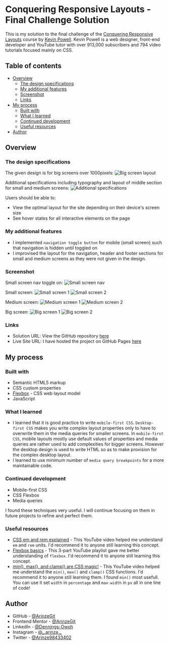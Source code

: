 # Conquering Responsive Layouts - Final Challenge Solution

This is my solution to the final challenge of the [Conquering Responsive Layouts](https://courses.kevinpowell.co/conquering-responsive-layouts) course by [Kevin Powell](https://www.youtube.com/@KevinPowell). Kevin Powell is a web designer, front-end developer and YouTube tutor with over 913,000 subscribers and 794 video tutorials focused mainly on CSS.

## Table of contents

- [Overview](#overview)
  - [The design specifications](#the-design-specifications)
  - [My additional features](#my-additional-features)
  - [Screenshot](#screenshot)
  - [Links](#links)
- [My process](#my-process)
  - [Built with](#built-with)
  - [What I learned](#what-i-learned)
  - [Continued development](#continued-development)
  - [Useful resources](#useful-resources)
- [Author](#author)

## Overview

### The design specifications

The given design is for big screens over 1000pixels:
![Big screen layout](design%20specifications/big-screen-layout.PNG)

Additional specifications including typography and layout of middle section for small and medium screens:
![Additional specifications](design%20specifications/additional-specifications.PNG)

Users should be able to:

- View the optimal layout for the site depending on their device's screen size
- See hover states for all interactive elements on the page

### My additional features

- I implemented `navigation toggle button` for mobile (small screen) such that navigation is hidden until toggled on
- I improvised the layout for the navigation, header and footer sections for small and medium screens as they were not given in the design.

### Screenshot

Small screen nav toggle on:
![Small screen nav](solution%20screenshots/small-screen-nav.PNG)

Small screen:
![Small screen 1](solution%20screenshots/small-screen-1.PNG)
![Small screen 2](solution%20screenshots/small-screen-2.PNG)

Medium screen:
![Medium screen 1](solution%20screenshots/medium-screen-1.PNG)
![Medium screen 2](solution%20screenshots/medium-screen-2.PNG)

Big screen:
![Big screen 1](solution%20screenshots/big-screen-1.PNG)
![Big screen 2](solution%20screenshots/big-screen-2.PNG)

### Links

- Solution URL: View the GitHub repository [here]()
- Live Site URL: I have hosted the project on GitHub Pages [here]()

## My process

### Built with

- Semantic HTML5 markup
- CSS custom properties
- [Flexbox](https://www.w3.org/TR/css-flexbox-1/) - CSS web layout model
- JavaScript

### What I learned

- I learned that it is good practice to write `mobile-first CSS`. `Desktop-first CSS` makes you write complex layout properties only to have to overwrite them in the media queries for smaller screens. In `mobile-first CSS`, mobile layouts mostly use default values of properties and media queries are rather used to add complexities for bigger screens. However the desktop design is used to write HTML so as to make provision for the complex desktop layout.
- I learned to use minimum number of `media query breakpoints` for a more maintainable code.

### Continued development

- Mobile-first CSS
- CSS Flexbox
- Media queries

I found these techniques very useful. I will continue focusing on them in future projects to refine and perfect them.

### Useful resources

- [CSS em and rem explained](https://youtu.be/_-aDOAMmDHI?si=szJH_WBPtS_7hFjx) - This YouTube video helped me understand `em` and `rem` units. I'd recommend it to anyone still learning this concept.
- [Flexbox basics](https://www.youtube.com/playlist?list=PL4-IK0AVhVjMSb9c06AjRlTpvxL3otpUd) - This 3-part YouTube playlist gave me better understanding of `flexbox`. I'd recommend it to anyone still learning this concept.
- [min(), max(), and clamp() are CSS magic!](https://youtu.be/U9VF-4euyRo?si=rCy2AUDM3HfvkVbS) - This YouTube video helped me understand the `min()`, `max()` and `clamp()` CSS functions. I'd recommend it to anyone still learning them. I found `min()` most usefull. You can use it set `width` in `percentage` and `max-width` in `px` all in one line of code!

## Author

- GitHub - [@ArinzeGit](https://github.com/ArinzeGit)
- Frontend Mentor - [@ArinzeGit](https://www.frontendmentor.io/profile/ArinzeGit)
- LinkedIn - [@Dennings-Owoh](https://www.linkedin.com/in/dennings-owoh-4839971b1/)
- Instagram - [@\_.arinze.\_](https://www.instagram.com/_.arinze._/)
- Twitter - [@Arinze98433402](https://twitter.com/Arinze98433402)
